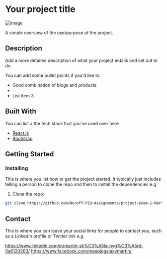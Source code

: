 # Your project title

![image](https://user-images.githubusercontent.com/52622303/164316813-4b12d99f-aeb7-4069-85cf-e72b3a50ac99.png)

A simple overview of the use/purpose of the project.

## Description

Add a more detailed description of what your project entails and set out to do.

You can add some bullet points if you'd like to:

- Good combination of blogs and products
- 
- List item 3

## Built With

You can list a the tech stack that you've used over here

- [React.js](https://reactjs.org/)
- [Bootstrap](https://getbootstrap.com)

## Getting Started

### Installing

This is where you list how to get the project started. It typically just includes telling a person to clone the repo and then to install the dependencies e.g.

1. Clone the repo:

```bash
git clone https://github.com/Noroff-FEU-Assignments/project-exam-1-Martinsn676.git
```

## Contact

This is where you can leave your social links for people to contact you, such as a LinkedIn profile or Twitter link e.g.

https://www.linkedin.com/in/martin-sk%C3%A5la-nyg%C3%A5rd-0a6120263/
https://www.facebook.com/meeplegalaxymartin/

